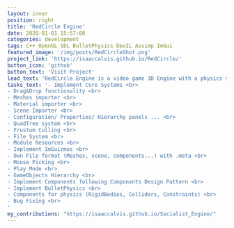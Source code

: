 ```yaml
---
layout: inner
position: right
title: 'RedCircle Engine'
date: 2020-01-01 15:57:00
categories: development
tags: C++ OpenGL SDL BulletPhysics DevIL Assimp ImGui
featured_image: '/img/posts/RedCircleShot.png'
project_link: 'https://isaaccalvis.github.io/RedCircle/'
button_icon: 'github'
button_text: 'Visit Project'
lead_text: 'RedCircle Engine is a video game 3D Engine with a physics system.'
tasks_text: '- Implement Core Systems <br>
- Drag&Drop functionality <br>
- Meshes importer <br>
- Material importer <br>
- Scene Importer <br>
- Configuration/ Properties/ Hierarchy panels ... <br>
- QuadTree system <br>
- Frustum Culling <br>
- File System <br>
- Module Resources <br>
- Implement ImGuizmos <br>
- Own File format (Meshes, scene, components...) with .meta <br>
- Mouse Picking <br>
- Play Mode <br>
- GameObjects Hierarchy <br>
- Implement Components following Components Design Pattern <br>
- Implement BulletPhysics <br>
- Components for physics (RigidBodies, Colliders, Constraints) <br>
- Bug Fixing <br>
'
my_contributions: "https://isaaccalvis.github.io/Socialist_Engine/"
---
```

